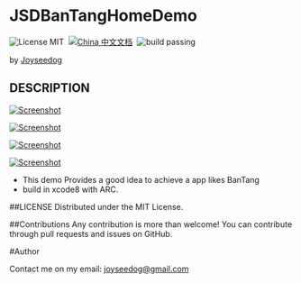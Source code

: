 # JSDBanTangHomeDemo

![License MIT](https://img.shields.io/badge/license-MIT-green.svg?style=flat)&nbsp; [![China 中文文档](https://img.shields.io/badge/China-%E4%B8%AD%E6%96%87%E6%96%87%E6%A1%A3-blue.svg)](https://github.com/JoySeeDog/JSDBanTangHomeDemo/blob/master/CN.md)&nbsp;
 ![build passing](https://img.shields.io/badge/build-passing-brightgreen.svg)
 
by [Joyseedog](http://www.iseedog.com) 
## DESCRIPTION ##

[![Screenshot](https://github.com/JoySeeDog/JSDBanTangHomeDemo/blob/master/gif/bantanghome01.gif)](https://github.com/JoySeeDog/JSDBanTangHomeDemo/blob/master/gif/bantanghome01.gif)

[![Screenshot](https://github.com/JoySeeDog/JSDBanTangHomeDemo/blob/master/gif/bantanghome02.gif)](https://github.com/JoySeeDog/JSDBanTangHomeDemo/blob/master/gif/bantanghome02.gif)


[![Screenshot](https://github.com/JoySeeDog/JSDBanTangHomeDemo/blob/master/gif/bantanghome03.gif)](https://github.com/JoySeeDog/JSDBanTangHomeDemo/blob/master/gif/bantanghome03.gif)


[![Screenshot](https://github.com/JoySeeDog/JSDBanTangHomeDemo/blob/master/gif/bantanghome04.gif)](https://github.com/JoySeeDog/JSDBanTangHomeDemo/blob/master/gif/bantanghome04.gif)


 * This demo Provides a good idea to achieve a app likes BanTang
 * build in xcode8 with ARC.


##LICENSE
Distributed under the MIT License.

##Contributions
Any contribution is more than welcome! You can contribute through pull requests and issues on GitHub.

#Author

Contact me on my email: joyseedog@gmail.com

